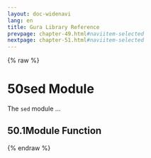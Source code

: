 ```yaml
---
layout: doc-widenavi
lang: en
title: Gura Library Reference
prevpage: chapter-49.html#naviitem-selected
nextpage: chapter-51.html#naviitem-selected
---
```

{% raw %}
<h1><span class="caption-index-1">50</span>sed Module</h1>
<p>
The <code class="highlighter-rouge">sed</code> module ...
</p>
<h2><span class="caption-index-2">50.1</span><a name="anchor-50-1"></a>Module Function</h2>
{% endraw %}
